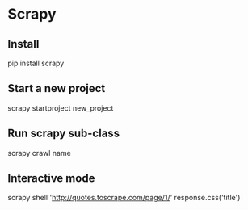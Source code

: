 # Scrapy

## Install
pip install scrapy

## Start a new project
scrapy startproject new_project

## Run scrapy sub-class
scrapy crawl name

## Interactive mode
scrapy shell 'http://quotes.toscrape.com/page/1/'
response.css('title')